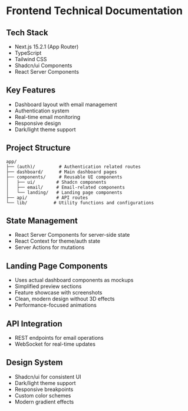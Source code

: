 # Frontend Technical Documentation

## Tech Stack
- Next.js 15.2.1 (App Router)
- TypeScript
- Tailwind CSS
- Shadcn/ui Components
- React Server Components

## Key Features
- Dashboard layout with email management
- Authentication system
- Real-time email monitoring
- Responsive design
- Dark/light theme support

## Project Structure
```
app/
├── (auth)/         # Authentication related routes
├── dashboard/      # Main dashboard pages
├── components/     # Reusable UI components
│   ├── ui/        # Shadcn components
│   ├── email/     # Email-related components
│   └── landing/   # Landing page components
├── api/           # API routes
└── lib/          # Utility functions and configurations
```

## State Management
- React Server Components for server-side state
- React Context for theme/auth state
- Server Actions for mutations

## Landing Page Components
- Uses actual dashboard components as mockups
- Simplified preview sections
- Feature showcase with screenshots
- Clean, modern design without 3D effects
- Performance-focused animations

## API Integration
- REST endpoints for email operations
- WebSocket for real-time updates

## Design System
- Shadcn/ui for consistent UI
- Dark/light theme support
- Responsive breakpoints
- Custom color schemes
- Modern gradient effects
